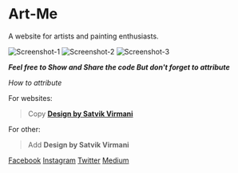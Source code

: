# Art-Me
A website for artists and painting enthusiasts.

![Screenshot-1](https://ik.imagekit.io/garimaworks999/Github/Art-Me/Light_Theme__8__HZvn9c2QA.png)
![Screenshot-2](https://ik.imagekit.io/garimaworks999/Github/Art-Me/Light_Theme__7__aO8lUZdjCkUs.png)
![Screenshot-3](https://ik.imagekit.io/garimaworks999/Github/Art-Me/Light_Theme__6__k6qlTwoJOkR.png)


***Feel free to Show and Share the code
But don't forget to attribute***

*How to  attribute*

For websites:
> Copy **<a href="https://www.instagram.com/satvik_virmani/">Design by Satvik Virmani</a>**

For other:
> Add **Design by Satvik Virmani**

[Facebook](https://www.facebook.com/satvik.virmani.9)
[Instagram](https://www.instagram.com/satvik_virmani/)
[Twitter](https://twitter.com/SatvikVirmani?fbclid=IwAR3i2uPR8rlZVjX1UHU9I_33SY2xgmbcJYebk16EKj58GQwjYzc_Nhe9fAc)
[Medium](https://medium.com/@satvikvirmani)
